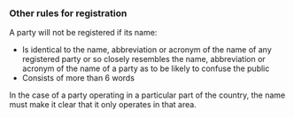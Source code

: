 ###  Other rules for registration

A party will not be registered if its name:

  * Is identical to the name, abbreviation or acronym of the name of any registered party or so closely resembles the name, abbreviation or acronym of the name of a party as to be likely to confuse the public 
  * Consists of more than 6 words 

In the case of a party operating in a particular part of the country, the name
must make it clear that it only operates in that area.
